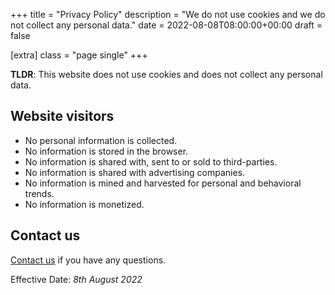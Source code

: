 +++
title = "Privacy Policy"
description = "We do not use cookies and we do not collect any personal data."
date = 2022-08-08T08:00:00+00:00
draft = false

[extra]
class = "page single"
+++

__TLDR__: This website does not use cookies and does not collect any personal data.

## Website visitors

- No personal information is collected.
- No information is stored in the browser.
- No information is shared with, sent to or sold to third-parties.
- No information is shared with advertising companies.
- No information is mined and harvested for personal and behavioral trends.
- No information is monetized.

## Contact us

[Contact us](https://github.com/tqwewe) if you have any questions.

Effective Date: _8th August 2022_
